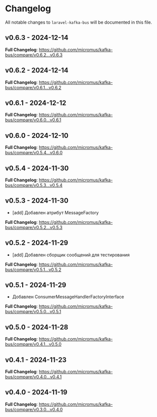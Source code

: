 # Changelog

All notable changes to `laravel-kafka-bus` will be documented in this file.

## v0.6.3 - 2024-12-14

**Full Changelog**: https://github.com/micromus/kafka-bus/compare/v0.6.2...v0.6.3

## v0.6.2 - 2024-12-14

**Full Changelog**: https://github.com/micromus/kafka-bus/compare/v0.6.1...v0.6.2

## v0.6.1 - 2024-12-12

**Full Changelog**: https://github.com/micromus/kafka-bus/compare/v0.6.0...v0.6.1

## v0.6.0 - 2024-12-10

**Full Changelog**: https://github.com/micromus/kafka-bus/compare/v0.5.4...v0.6.0

## v0.5.4 - 2024-11-30

**Full Changelog**: https://github.com/micromus/kafka-bus/compare/v0.5.3...v0.5.4

## v0.5.3 - 2024-11-30

- [add] Добавлен атрибут MessageFactory

**Full Changelog**: https://github.com/micromus/kafka-bus/compare/v0.5.2...v0.5.3

## v0.5.2 - 2024-11-29

- [add] Добавлен сборщик сообщений для тестирования

**Full Changelog**: https://github.com/micromus/kafka-bus/compare/v0.5.1...v0.5.2

## v0.5.1 - 2024-11-29

- Добавлен ConsumerMessageHandlerFactoryInterface

**Full Changelog**: https://github.com/micromus/kafka-bus/compare/v0.5.0...v0.5.1

## v0.5.0 - 2024-11-28

**Full Changelog**: https://github.com/micromus/kafka-bus/compare/v0.4.1...v0.5.0

## v0.4.1 - 2024-11-23

**Full Changelog**: https://github.com/micromus/kafka-bus/compare/v0.4.0...v0.4.1

## v0.4.0 - 2024-11-19

**Full Changelog**: https://github.com/micromus/kafka-bus/compare/v0.3.0...v0.4.0

